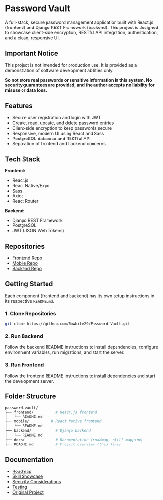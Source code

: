 # Password Vault

A full-stack, secure password management application built with React.js (frontend) and Django REST Framework (backend). This project is designed to showcase client-side encryption, RESTful API integration, authentication, and a clean, responsive UI.

## Important Notice

This project is not intended for production use. It is provided as a demonstration of software development abilities only.

**So not store real passwords or sensitive information in this system. No security guarantees are provided, and the author accepts no liability for misuse or data loss.**

## Features

- Secure user registration and login with JWT
- Create, read, update, and delete password entries
- Client-side encryption to keep passwords secure
- Responsive, modern UI using React and Sass
- PostgreSQL database and RESTful API
- Separation of frontend and backend concerns

## Tech Stack

**Frontend:**

- React.js
- React Native/Expo
- Sass
- Axios
- React Router

**Backend:**

- Django REST Framework
- PostgreSQL
- JWT (JSON Web Tokens)

## Repositories

- [Frontend Repo](https://github.com/Mowhite29/Password-Vault/tree/main/frontend)
- [Mobile Repo](https://github.com/Mowhite29/Password-Vault/tree/main/mobile)
- [Backend Repo](https://github.com/Mowhite29/Password-Vault/tree/main/backend)

## Getting Started

Each component (frontend and backend) has its own setup instructions in its respective `README.md`.

### 1. Clone Repositories

```bash
git clone https://github.com/Mowhite29/Password-Vault.git
```

### 2. Run Backend

Follow the backend README instructions to install dependencies, configure environment variables, run migrations, and start the server.

### 3. Run Frontend

Follow the frontend README instructions to install dependencies and start the development server.

## Folder Structure

```bash
password-vault/
├── frontend/          # React.js frontend
│   └── README.md
├── mobile/          # React Native frontend
│   └── README.md
├── backend/           # Django backend
│   └── README.md
├── docs/              # Documentation (roadmap, skill mapping)
├── README.md          # Project overview (this file)
```

## Documentation

- [Roadmap](./docs/ROADMAP.md)
- [Skill Showcase](./docs/SKILLS.md)
- [Security Considerations](./docs/SECURITY_CONSIDERATIONS.md)
- [Testing](./docs/TESTING.md)
- [Original Project](./docs/ORIGINAL_PROJECT.md)
